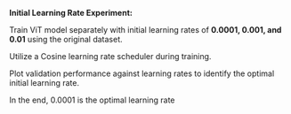 
**Initial Learning Rate Experiment:**

Train ViT model separately with initial learning rates of **0.0001, 0.001, and 0.01** using the original dataset.

Utilize a Cosine learning rate scheduler during training.

Plot validation performance against learning rates to identify the optimal initial learning rate.

In the end, 0.0001 is the optimal learning rate
